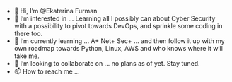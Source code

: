 - 👋 Hi, I’m @Ekaterina Furman
- 👀 I’m interested in ... Learning all I possibly can about Cyber Security with a possibility to pivot towards DevOps, and sprinkle some coding in there too.
- 🌱 I’m currently learning ... A+ Net+ Sec+ ... and then follow it up with my own roadmap towards Python, Linux, AWS and who knows where it will take me.
- 💞️ I’m looking to collaborate on ... no plans as of yet. Stay tuned.
- 📫 How to reach me ...

<!---
LuxScintilla/LuxScintilla is a ✨ special ✨ repository because its `README.md` (this file) appears on your GitHub profile.
You can click the Preview link to take a look at your changes.
--->
